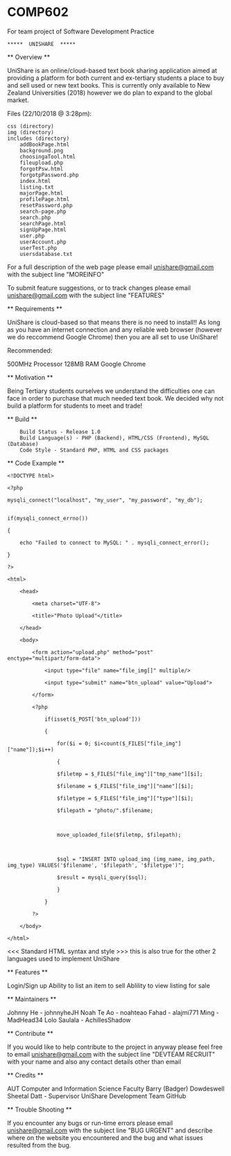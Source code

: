 # COMP602
For team project of Software Development Practice

	*****  UNISHARE  *****



  **  Overview  **

UniShare is an online/cloud-based text book sharing application aimed at providing a platform for both current and ex-tertiary students a place to buy and sell used or new text books.
This is currently only available to New Zealand Universities (2018) however we do plan to expand to the global market. 

Files (22/10/2018 @ 3:28pm): 

	css (directory)
	img (directory)
	includes (directory)
		addBookPage.html 
		background.png
		choosingaTool.html 
		fileupload.php  
		forgotPsw.html 
		forgotpPassword.php
		index.html 
		listing.txt 
		majorPage.html 
		profilePage.html 
		resetPassword.php 
		search-page.php 
		search.php 
		searchPage.html 
		signUpPage.html 
		user.php 
		userAccount.php 
		userTest.php 
		usersdatabase.txt 

For a full description of the web page please email unishare@gmail.com with the subject line "MOREINFO"

To submit feature suggestions, or to track changes please email unishare@gmail.com with the subject line "FEATURES"

  **  Requirements  **

UniShare is cloud-based so that means there is no need to install!! As long as you have an internet connection and any reliable web browser (however we do reccommend Google Chrome)
then you are all set to use UniShare!

Recommended:

500MHz Processor
128MB RAM
Google Chrome

  **  Motivation  **

Being Tertiary students ourselves we understand the difficulties one can face in order to purchase that much needed text book. We decided why not build a platform for 
students to meet and trade! 

  **  Build  **

		Build Status - Release 1.0
		Build Language(s) - PHP (Backend), HTML/CSS (Frontend), MySQL (Database)
		Code Style - Standard PHP, HTML and CSS packages

  **  Code Example  **

	<!DOCTYPE html>

	<?php

	mysqli_connect("localhost", "my_user", "my_password", "my_db");


	if(mysqli_connect_errno())

	{

    	echo "Failed to connect to MySQL: " . mysqli_connect_error();

	}

	?>

	<html>

    	<head>

        	<meta charset="UTF-8">

        	<title>"Photo Upload"</title>

    	</head>

    	<body>

        	<form action="upload.php" method="post" enctype="multipart/form-data">

            	<input type="file" name="file_img[]" multiple/>

            	<input type="submit" name="btn_upload" value="Upload">

        	</form>

        	<?php

            	if(isset($_POST['btn_upload']))

            	{

                	for($i = 0; $i<count($_FILES["file_img"]["name"]);$i++)

                	{

                   	$filetmp = $_FILES["file_img"]["tmp_name"][$i]; 

                   	$filename = $_FILES["file_img"]["name"][$i];

                   	$filetype = $_FILES["file_img"]["type"][$i];

                   	$filepath = "photo/".$filename;

                   

                   	move_uploaded_file($filetmp, $filepath);

                   

                   	$sql = "INSERT INTO upload_img (img_name, img_path, img_type) VALUES('$filename', '$filepath', '$filetype')";

                   	$result = mysqli_query($sql);

                	}

            	}

        	?>

    	</body>

	</html>

<<< Standard HTML syntax and style >>> this is also true for the other 2 languages used to implement UniShare

  ** Features  **

Login/Sign up 
Ability to list an item to sell
Ablility to view listing for sale

  **  Maintainers  **  

Johnny He - johnnyheJH
Noah Te Ao - noahteao
Fahad - alajmi771
Ming - MadHead34
Lolo Saulala - AchillesShadow

  **  Contribute  **

If you would like to help contribute to the project in anyway please feel free to email unishare@gmail.com with the subject line "DEVTEAM RECRUIT" with your name and also any contact details
other than email

  **  Credits  **

AUT Computer and Information Science Faculty
Barry (Badger) Dowdeswell
Sheetal Datt - Supervisor
UniShare Development Team
GitHub

  **  Trouble Shooting **

If you encounter any bugs or run-time errors please email unishare@gmail.com with the subject line "BUG URGENT" and describe where on the website you encountered and the bug
and what issues resulted from the bug.
